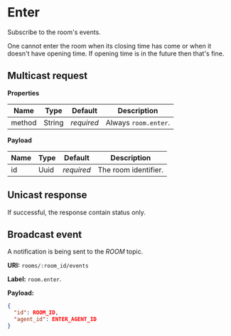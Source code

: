 # Enter

Subscribe to the room's events.

One cannot enter the room when its closing time has come or when it doesn't have opening time.
If opening time is in the future then that's fine.

## Multicast request

**Properties**

Name             | Type   | Default    | Description
---------------- | ------ | ---------- | ------------------
method           | String | _required_ | Always `room.enter`.

**Payload**

Name     | Type       | Default    | Description
-------- | ---------- | ---------- | ------------------
id       | Uuid       | _required_ | The room identifier.


## Unicast response

If successful, the response contain status only.

## Broadcast event

A notification is being sent to the _ROOM_ topic.

**URI:** `rooms/:room_id/events`

**Label:** `room.enter`.

**Payload:**
```json
{
  "id": ROOM_ID,
  "agent_id": ENTER_AGENT_ID
}
```
